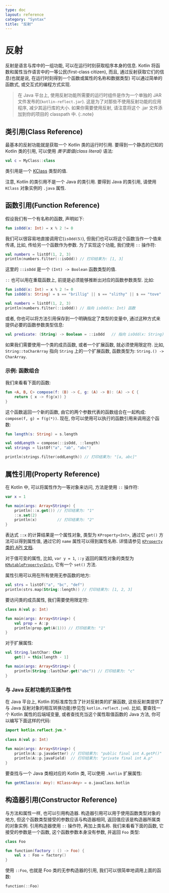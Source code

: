 ```yaml
---
type: doc
layout: reference
category: "Syntax"
title: "反射"
---
```


# 反射

反射是语言与库中的一组功能, 可以在运行时刻获取程序本身的信息.
Kotlin 将函数和属性当作语言中的一等公民(first-class citizen), 而且, 通过反射获取它们的信息(也就是说, 在运行时刻得到一个函数或属性的名称和数据类型) 可以通过简单的函数式, 或交互式的编程方式实现.

> 在 Java 平台上, 使用反射功能所需要的运行时组件是作为一个单独的 JAR 文件发布的(`kotlin-reflect.jar`). 这是为了对那些不使用反射功能的应用程序, 减少其运行库的大小. 如果你需要使用反射, 请注意将这个 .jar 文件添加到你的项目的 classpath 中.
{:.note}

## 类引用(Class Reference)

最基本的反射功能就是获取一个 Kotlin 类的运行时引用. 要得到一个静态的已知的 Kotlin 类的引用, 可以使用 _类字面值(class literal)_ 语法:

``` kotlin
val c = MyClass::class
```

类引用是一个 [KClass](/api/latest/jvm/stdlib/kotlin.reflect/-k-class/index.html) 类型的值.

注意, Kotlin 的类引用不是一个 Java 的类引用. 要得到 Java 的类引用, 请使用 `KClass` 对象实例的 `.java` 属性.

## 函数引用(Function Reference)

假设我们有一个有名称的函数, 声明如下:

``` kotlin
fun isOdd(x: Int) = x % 2 != 0
```

我们可以很容易地直接调用它(`isOdd(5)`), 但我们也可以将这个函数当作一个值来传递, 比如, 传给另一个函数作为参数.
为了实现这个功能, 我们使用 `::` 操作符:

``` kotlin
val numbers = listOf(1, 2, 3)
println(numbers.filter(::isOdd)) // 打印结果为: [1, 3]
```

这里的 `::isOdd` 是一个 `(Int) -> Boolean` 函数类型的值.

`::` 也可以用在重载函数上, 前提是必须能够推断出对应的函数参数类型.
比如:

``` kotlin
fun isOdd(x: Int) = x % 2 != 0
fun isOdd(s: String) = s == "brillig" || s == "slithy" || s == "tove"

val numbers = listOf(1, 2, 3)
println(numbers.filter(::isOdd)) // 指向 isOdd(x: Int) 函数
```

或者, 你也可以将方法引用保存到一个明确指定了类型的变量中, 通过这种方式来提供必要的函数参数类型信息:

``` kotlin
val predicate: (String) -> Boolean = ::isOdd   // 指向 isOdd(x: String) 函数
```

如果我们需要使用一个类的成员函数, 或者一个扩展函数, 就必须使用限定符.
比如, `String::toCharArray` 指向 `String` 上的一个扩展函数, 函数类型为: `String.() -> CharArray`.

### 示例: 函数组合

我们来看看下面的函数:

``` kotlin
fun <A, B, C> compose(f: (B) -> C, g: (A) -> B): (A) -> C {
    return { x -> f(g(x)) }
}
```

这个函数返回一个新的函数, 由它的两个参数代表的函数组合在一起构成: `compose(f, g) = f(g(*))`.
现在, 你可以使用可以执行的函数引用来调用这个函数:


``` kotlin
fun length(s: String) = s.length

val oddLength = compose(::isOdd, ::length)
val strings = listOf("a", "ab", "abc")

println(strings.filter(oddLength)) // 打印结果为: "[a, abc]"
```

## 属性引用(Property Reference)

在 Kotlin 中, 可以将属性作为一等对象来访问, 方法是使用 `::` 操作符:

``` kotlin
var x = 1

fun main(args: Array<String>) {
    println(::x.get()) // 打印结果为: "1"
    ::x.set(2)
    println(x)         // 打印结果为: "2"
}
```

表达式 `::x` 的计算结果是一个属性对象, 类型为 `KProperty<Int>`, 通过它 `get()` 方法可以得到属性值, 通过它的 `name` 属性可以得到属性名称. 详情请参见 [`KProperty` 类的 API 文档](/api/latest/jvm/stdlib/kotlin.reflect/-k-property/index.html).

对于值可变的属性, 比如, `var y = 1`, `::y` 返回的属性对象的类型为 [`KMutableProperty<Int>`](/api/latest/jvm/stdlib/kotlin.reflect/-k-mutable-property/index.html),
它有一个 `set()` 方法.                     

属性引用可以用在所有使用无参函数的地方:
 
``` kotlin
val strs = listOf("a", "bc", "def")
println(strs.map(String::length)) // 打印结果为: [1, 2, 3]
```

要访问类的成员属性, 我们需要使用限定符:

``` kotlin
class A(val p: Int)

fun main(args: Array<String>) {
    val prop = A::p
    println(prop.get(A(1))) // 打印结果为: "1"
}
```

对于扩展属性:


``` kotlin
val String.lastChar: Char
    get() = this[length - 1]

fun main(args: Array<String>) {
    println(String::lastChar.get("abc")) // 打印结果为: "c"
}
```

### 与 Java 反射功能的互操作性

在 Java 平台上, Kotlin 的标准库包含了针对反射类的扩展函数, 这些反射类提供了与 Java 反射对象的相互转换功能(参见包 `kotlin.reflect.jvm`).
比如, 要查找一个 Kotlin 属性的后端域变量, 或者查找充当这个属性取值函数的 Java 方法, 你可以编写下面这样的代码:


``` kotlin
import kotlin.reflect.jvm.*
 
class A(val p: Int)
 
fun main(args: Array<String>) {
    println(A::p.javaGetter) // 打印结果为: "public final int A.getP()"
    println(A::p.javaField)  // 打印结果为: "private final int A.p"
}
```

要查找与一个 Java 类相对应的 Kotlin 类, 可以使用 `.kotlin` 扩展属性:

``` kotlin
fun getKClass(o: Any): KClass<Any> = o.javaClass.kotlin
```

## 构造器引用(Constructor Reference)

与方法和属性一样, 也可以引用构造器. 构造器引用可以用于使用函数类型对象的地方, 但这个函数类型接受的参数应该与构造器相同, 返回值应该是构造器所属类的对象实例.
引用构造器使用 `::` 操作符, 再加上类名称. 
我们来看看下面的函数, 它接受的参数是一个函数, 这个函数参数本身没有参数, 并返回 `Foo` 类型:

``` kotlin
class Foo

fun function(factory : () -> Foo) {
    val x : Foo = factory()
}
```

使用 `::Foo`, 也就是 Foo 类的无参构造器的引用, 我们可以很简单地调用上面的函数:

``` kotlin
function(::Foo)
```